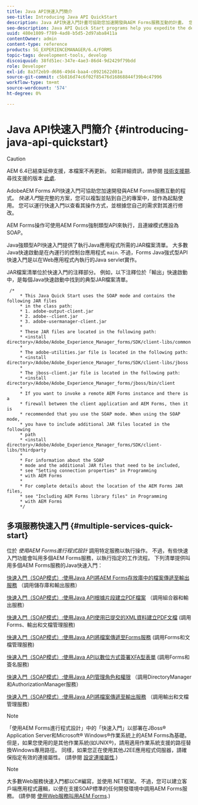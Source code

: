 ```yaml
---
title: Java API快速入門簡介
seo-title: Introducing Java API QuickStart
description: Java API快速入門計畫可協助您加速開發與AEM Forms服務互動的計畫。 您可以在專案中使用Java API快速入門方案作為起點並加以自訂。
seo-description: Java API Quick Start programs help you expedite the development of programs that interact with AEM Forms services. You can use the Java API Quick Start programs in your project as a starting point and customize it.
uuid: 480e1809-f789-4ad8-b5d5-2d97aba8411a
contentOwner: admin
content-type: reference
products: SG_EXPERIENCEMANAGER/6.4/FORMS
topic-tags: development-tools, develop
discoiquuid: 38fd51ec-347e-4ae3-86d4-9d2429f79bdd
role: Developer
exl-id: 8a3f2eb9-d686-49d4-baa4-c0921622d01a
source-git-commit: c5b816d74c6f02f85476d16868844f39b4c47996
workflow-type: tm+mt
source-wordcount: '574'
ht-degree: 0%

---
```


# Java API快速入門簡介 {#introducing-java-api-quickstart}

>[!CAUTION]
>
>AEM 6.4已結束延伸支援，本檔案不再更新。 如需詳細資訊，請參閱 [技術支援期](https://helpx.adobe.com//tw/support/programs/eol-matrix.html). 尋找支援的版本 [此處](https://experienceleague.adobe.com/docs/).

AdobeAEM Forms API快速入門可協助您加速開發與AEM Forms服務互動的程式。 *快速入門*&#x200B;是完整的方案，您可以複製並貼到自己的專案中，並作為起點使用。 您可以運行快速入門以查看其操作方式，並根據您自己的需求對其進行修改。

AEM Forms操作可使用AEM Forms強制類型API來執行，且連線模式應設為SOAP。

Java強類型API快速入門提供了執行Java應用程式所需的JAR檔案清單。 大多數Java快速啟動是在內運行的控制台應用程式 `main`. 不過，Forms Java強式型API快速入門是以在Web應用程式內執行的Java servlet實作。

JAR檔案清單位於快速入門的注釋部分。 例如，以下注釋位於「輸出」快速啟動中，是每個Java快速啟動中找到的典型JAR檔案清單。

```as3
 /* 
     * This Java Quick Start uses the SOAP mode and contains the following JAR files 
     * in the class path: 
     * 1. adobe-output-client.jar 
     * 2. adobe--client.jar 
     * 3. adobe-usermanager-client.jar 
     * 
     * These JAR files are located in the following path: 
     * <install directory>/Adobe/Adobe_Experience_Manager_forms/SDK/client-libs/common 
     * 
     * The adobe-utilities.jar file is located in the following path: 
     * <install directory>/Adobe/Adobe_Experience_Manager_forms/SDK/client-libs/jboss 
     * 
     * The jboss-client.jar file is located in the following path: 
     * <install directory>/Adobe/Adobe_Experience_Manager_forms/jboss/bin/client 
     * 
     * If you want to invoke a remote AEM Forms instance and there is a 
     * firewall between the client application and AEM Forms, then it is  
     * recommended that you use the SOAP mode. When using the SOAP mode,  
     * you have to include additional JAR files located in the following  
     * path 
     * <install directory>/Adobe/Adobe_Experience_Manager_forms/SDK/client-libs/thirdparty 
     * 
     * For information about the SOAP  
     * mode and the additional JAR files that need to be included,  
     * see "Setting connection properties" in Programming  
     * with AEM Forms 
     * 
     * For complete details about the location of the AEM Forms JAR files,  
     * see "Including AEM Forms library files" in Programming  
     * with AEM Forms 
     */
```

## 多項服務快速入門 {#multiple-services-quick-start}

位於 *使用AEM Forms進行程式設計* 調用特定服務以執行操作。 不過，有些快速入門功能會叫用多個AEM Forms服務，以執行指定的工作流程。 下列清單提供叫用多個AEM Forms服務的Java快速入門：

[快速入門（SOAP模式）:使用Java API將AEM Forms存放庫中的檔案傳遞至輸出服務](/help/forms/developing/output-service-java-api-quick.md#quick-start-soap-mode-passing-a-document-located-in-the-repository-to-the-output-service-using-the-java-api) （調用儲存庫和輸出服務）

[快速入門（SOAP模式）:使用Java API根據片段建立PDF檔案](/help/forms/developing/output-service-java-api-quick.md#quick-start-soap-mode-creating-a-pdf-document-based-on-fragments-using-the-java-api) （調用組合器和輸出服務）

[快速入門（SOAP模式）:使用Java API使用已提交的XML資料建立PDF文檔](/help/forms/developing/forms-service-api-quick-starts.md#quick-start-soap-mode-creating-pdf-documents-with-submitted-xml-data-using-the-java-api) (調用Forms、輸出和文檔管理服務)

[快速入門（SOAP模式）:使用Java API將檔案傳遞至Forms服務](/help/forms/developing/forms-service-api-quick-starts.md#quick-start-soap-mode-passing-documents-to-the-forms-service-using-the-java-api) (調用Forms和文檔管理服務)

[快速入門（SOAP模式）:使用Java API以數位方式簽署XFA型表單](/help/forms/developing/signature-service-java-api-quick.md#quick-start-soap-mode-digitally-signing-a-xfa-based-form-using-the-java-api) (調用Forms和簽名服務)

[快速入門（SOAP模式）:使用Java API管理角色和權限](/help/forms/developing/user-manager-java-api-quick.md#quick-start-soap-mode-managing-roles-and-permissions-using-the-java-api) （調用DirectoryManager和AuthorizationManager服務）

[快速入門（SOAP模式）:使用Java API將檔案傳遞至輸出服務](/help/forms/developing/output-service-java-api-quick.md#quick-start-soap-mode-passing-documents-to-the-output-service-using-the-java-api) （調用輸出和文檔管理服務）

>[!NOTE]
>
>「使用AEM Forms進行程式設計」中的「快速入門」以部署在JBoss® Application Server和Microsoft® Windows®作業系統上的AEM Forms為基礎。 但是，如果您使用的是其他作業系統(如UNIX®)，請用適用作業系統支援的路徑替換Windows專用路徑。 同樣，如果您正在使用其他J2EE應用程式伺服器，請確保指定有效的連接屬性。 (請參閱 [設定連接屬性](/help/forms/developing/invoking-aem-forms-using-java.md#setting-connection-properties).)

>[!NOTE]
>
>大多數Web服務快速入門都以C#編寫，並使用.NET框架。 不過，您可以建立客戶端應用程式邏輯，以便在支援SOAP標準的任何開發環境中調用AEM Forms服務。 (請參閱 [使用Web服務叫用AEM Forms](/help/forms/developing/invoking-aem-forms-using-web.md#invoking-aem-forms-using-web-services).)

